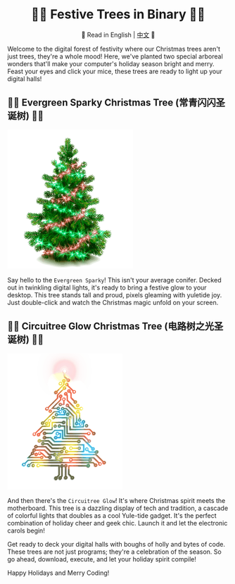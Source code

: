 <div align="center">

# 🌲🎉 Festive Trees in Binary 🎉🌲

📜 Read in English | [中文](README.zh.md) 📜

</div>


Welcome to the digital forest of festivity where our Christmas trees aren't just trees, they're a whole mood! Here, we've planted two special arboreal wonders that'll make your computer's holiday season bright and merry. Feast your eyes and click your mice, these trees are ready to light up your digital halls!

## 🎅🌲 Evergreen Sparky Christmas Tree (常青闪闪圣诞树) 🌟🎁

![Evergreen Sparky Christmas Tree](EvergreenSparkyChristmasTree(常青闪闪圣诞树).gif)

Say hello to the `Evergreen Sparky`! This isn't your average conifer. Decked out in twinkling digital lights, it's ready to bring a festive glow to your desktop. This tree stands tall and proud, pixels gleaming with yuletide joy. Just double-click and watch the Christmas magic unfold on your screen.

## 🔌💡 Circuitree Glow Christmas Tree (电路树之光圣诞树) 🎄🔮

![Circuitree Glow Christmas Tree](CircuitreeGlowChristmasTree(电路树之光圣诞树).gif)

And then there's the `Circuitree Glow`! It's where Christmas spirit meets the motherboard. This tree is a dazzling display of tech and tradition, a cascade of colorful lights that doubles as a cool Yule-tide gadget. It's the perfect combination of holiday cheer and geek chic. Launch it and let the electronic carols begin!

Get ready to deck your digital halls with boughs of holly and bytes of code. These trees are not just programs; they're a celebration of the season. So go ahead, download, execute, and let your holiday spirit compile!

Happy Holidays and Merry Coding!
